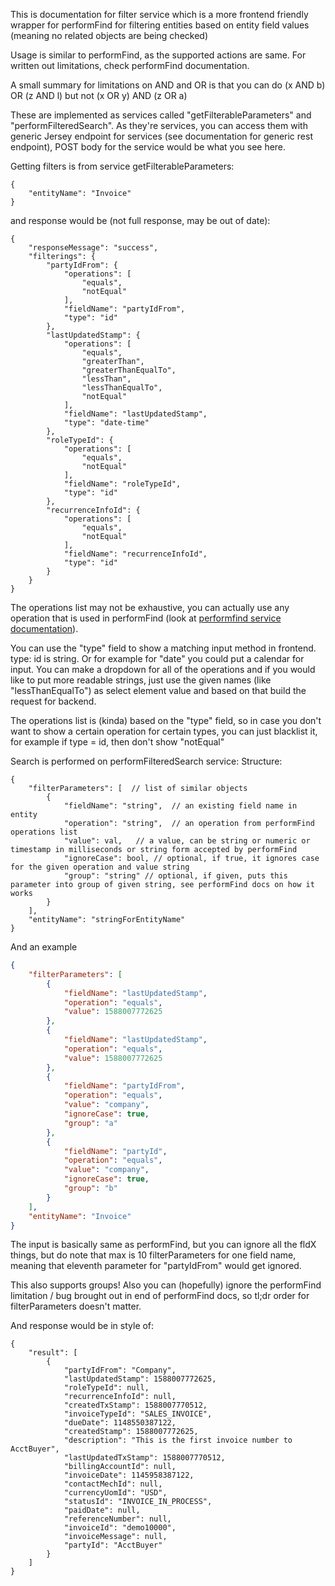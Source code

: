 This is documentation for filter service which is a more frontend friendly wrapper for performFind for filtering entities based on entity field values (meaning no related objects are being checked)

Usage is similar to performFind, as the supported actions are same. For written out limitations, check performFind documentation.

A small summary for limitations on AND and OR is that you can do (x AND b) OR (z AND l) but not (x OR y) AND (z OR a)

These are implemented as services called "getFilterableParameters" and "performFilteredSearch". As they're services, you can access them with generic Jersey endpoint for services (see documentation for generic rest endpoint), POST body for the service would be what you see here.

Getting filters is from service getFilterableParameters:
```
{
    "entityName": "Invoice"
}
```
and response would be (not full response, may be out of date):
```
{
    "responseMessage": "success",
    "filterings": {
        "partyIdFrom": {
            "operations": [
                "equals",
                "notEqual"
            ],
            "fieldName": "partyIdFrom",
            "type": "id"
        },
        "lastUpdatedStamp": {
            "operations": [
                "equals",
                "greaterThan",
                "greaterThanEqualTo",
                "lessThan",
                "lessThanEqualTo",
                "notEqual"
            ],
            "fieldName": "lastUpdatedStamp",
            "type": "date-time"
        },
        "roleTypeId": {
            "operations": [
                "equals",
                "notEqual"
            ],
            "fieldName": "roleTypeId",
            "type": "id"
        },
        "recurrenceInfoId": {
            "operations": [
                "equals",
                "notEqual"
            ],
            "fieldName": "recurrenceInfoId",
            "type": "id"
        }
    }
}
```
The operations list may not be exhaustive, you can actually use any operation that is used in performFind (look at [performfind service documentation](./performfind-service.md)). 

You can use the "type" field to show a matching input method in frontend. type: id is string. Or for example for "date" you could put a calendar for input. You can make a dropdown for all of the operations and if you would like to put more readable strings, just use the given names (like "lessThanEqualTo") as select element value and based on that build the request for backend.

The operations list is (kinda) based on the "type" field, so in case you don't want to show a certain operation for certain types, you can just blacklist it, for example if type = id, then don't show "notEqual"

Search is performed on performFilteredSearch service:
Structure:
```
{
    "filterParameters": [  // list of similar objects
        {
            "fieldName": "string",  // an existing field name in entity
            "operation": "string",  // an operation from performFind operations list
            "value": val,   // a value, can be string or numeric or timestamp in milliseconds or string form accepted by performFind
            "ignoreCase": bool, // optional, if true, it ignores case for the given operation and value string
            "group": "string" // optional, if given, puts this parameter into group of given string, see performFind docs on how it works
        }
    ],
    "entityName": "stringForEntityName"
}
```
And an example
```json
{
    "filterParameters": [
        {
            "fieldName": "lastUpdatedStamp",
            "operation": "equals",
            "value": 1588007772625
        },
        {
            "fieldName": "lastUpdatedStamp",
            "operation": "equals",
            "value": 1588007772625
        },
        {
            "fieldName": "partyIdFrom",
            "operation": "equals",
            "value": "company",
            "ignoreCase": true,
            "group": "a"
        },
        {
            "fieldName": "partyId",
            "operation": "equals",
            "value": "company",
            "ignoreCase": true,
            "group": "b"
        }
    ],
    "entityName": "Invoice"
}
```

The input is basically same as performFind, but you can ignore all the fldX things, but do note that max is 10 filterParameters for one field name, meaning that eleventh parameter for "partyIdFrom" would get ignored.

This also supports groups! Also you can (hopefully) ignore the performFind limitation / bug brought out in end of performFind docs, so tl;dr order for filterParameters doesn't matter. 

And response would be in style of:
```
{
    "result": [
        {
            "partyIdFrom": "Company",
            "lastUpdatedStamp": 1588007772625,
            "roleTypeId": null,
            "recurrenceInfoId": null,
            "createdTxStamp": 1588007770512,
            "invoiceTypeId": "SALES_INVOICE",
            "dueDate": 1148550387122,
            "createdStamp": 1588007772625,
            "description": "This is the first invoice number to AcctBuyer",
            "lastUpdatedTxStamp": 1588007770512,
            "billingAccountId": null,
            "invoiceDate": 1145958387122,
            "contactMechId": null,
            "currencyUomId": "USD",
            "statusId": "INVOICE_IN_PROCESS",
            "paidDate": null,
            "referenceNumber": null,
            "invoiceId": "demo10000",
            "invoiceMessage": null,
            "partyId": "AcctBuyer"
        }
    ]
}
```